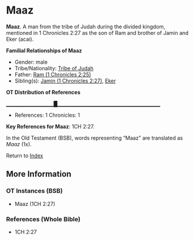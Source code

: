 # Maaz
**Maaz**. 
A man from the tribe of Judah during the divided kingdom, mentioned in 1 Chronicles 2:27 as the son of Ram and brother of Jamin and Eker (acai). 




**Familial Relationships of Maaz**


* Gender: male
* Tribe/Nationality: [Tribe of Judah](../../../groups/md/acai/Judah.md)
* Father: [Ram (1 Chronicles 2:25)](Ram.2.md)
* Sibling(s): [Jamin (1 Chronicles 2:27)](Jamin.2.md), [Eker](Eker.md)


**OT Distribution of References**

▁▁▁▁▁▁▁▁▁▁▁▁█▁▁▁▁▁▁▁▁▁▁▁▁▁▁▁▁▁▁▁▁▁▁▁▁▁▁
* References: 1 Chronicles: 1



**Key References for Maaz**: 
1CH 2:27. 


In the Old Testament (BSB), words representing “Maaz” are translated as 
*Maaz* (1x). 




Return to [Index](00-Index.md)

## More Information

### OT Instances (BSB)

* Maaz (1CH 2:27)



### References (Whole Bible)

* 1CH 2:27



